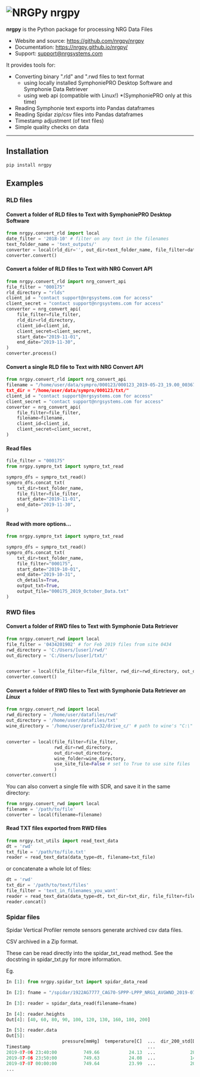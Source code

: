 # ![NRGPy](https://www.gravatar.com/avatar/6282094b092c756acc9f7552b164edfe?s=24) nrgpy

**nrgpy** is the Python package for processing NRG Data Files

- Website and source: https://github.com/nrgpy/nrgpy
- Documentation: https://nrgpy.github.io/nrgpy/
- Support: support@nrgsystems.com

It provides tools for:

- Converting binary ".rld" and ".rwd files to text format
    - using locally installed SymphoniePRO Desktop Software and Symphonie Data Retriever
    - using web api (compatible with Linux!) *(SymphoniePRO only at this time)
- Reading Symphonie text exports into Pandas dataframes
- Reading Spidar zip/csv files into Pandas dataframes
- Timestamp adjustment (of text files)
- Simple quality checks on data

***
## Installation

    pip install nrgpy

## Examples

### RLD files

#### Convert a folder of RLD files to Text with SymphoniePRO Desktop Software

```python
from nrgpy.convert_rld import local
date_filter = '2018-10' # filter on any text in the filenames
text_folder_name = 'text_outputs/'
converter = local(rld_dir='', out_dir=text_folder_name, file_filter=date_filter)
converter.convert()
```

#### Convert a folder of RLD files to Text with NRG Convert API

```python
from nrgpy.convert_rld import nrg_convert_api
file_filter = "000175"
rld_directory = "rlds"
client_id = "contact support@nrgsystems.com for access"
client_secret = "contact support@nrgsystems.com for access"
converter = nrg_convert_api(
    file_filter=file_filter, 
    rld_dir=rld_directory, 
    client_id=client_id,
    client_secret=client_secret,
    start_date="2019-11-01",
    end_date="2019-11-30",
)
converter.process()
```

#### Convert a single RLD file to Text with NRG Convert API
```python
from nrgpy.convert_rld import nrg_convert_api
filename = "/home/user/data/sympro/000123/000123_2019-05-23_19.00_003672.rld
txt_dir = "/home/user/data/sympro/000123/txt/"
client_id = "contact support@nrgsystems.com for access"
client_secret = "contact support@nrgsystems.com for access"
converter = nrg_convert_api(
    file_filter=file_filter, 
    filename=filename, 
    client_id=client_id,
    client_secret=client_secret,
)
```

#### Read files
```python
file_filter = "000175"
from nrgpy.sympro_txt import sympro_txt_read

sympro_dfs = sympro_txt_read()
sympro_dfs.concat_txt(
    txt_dir=text_folder_name, 
    file_filter=file_filter, 
    start_date="2019-11-01",
    end_date="2019-11-30",
)
```

#### Read with more options...
```python
from nrgpy.sympro_txt import sympro_txt_read

sympro_dfs = sympro_txt_read()
sympro_dfs.concat_txt(
    txt_dir=text_folder_name, 
    file_filter="000175", 
    start_date="2019-10-01",
    end_date="2019-10-31",
    ch_details=True,
    output_txt=True,
    output_file="000175_2019_October_Data.txt"
)
```


### RWD files

#### Convert a folder of RWD files to Text with Symphonie Data Retriever
```python
from nrgpy.convert_rwd import local
file_filter = '0434201902' # for Feb 2019 files from site 0434
rwd_directory = 'C:/Users/[user]/rwd/'
out_directory = 'C:/Users/[user]/txt/'


converter = local(file_filter=file_filter, rwd_dir=rwd_directory, out_dir=out_directory)
converter.convert()
```

#### Convert a folder of RWD files to Text with Symphonie Data Retriever _on Linux_
```python
from nrgpy.convert_rwd import local
rwd_directory = '/home/user/datafiles/rwd'
out_directory = '/home/user/datafiles/txt'
wine_directory = '/home/user/prefix32/drive_c/' # path to wine's "C:\" drive


converter = local(file_filter=file_filter, 
                  rwd_dir=rwd_directory, 
                  out_dir=out_directory,
                  wine_folder=wine_directory,
                  use_site_file=False # set to True to use site files
                  )
converter.convert()
```


You can also convert a single file with SDR, and save it in the same directory:

```python
from nrgpy.convert_rwd import local
filename = '/path/to/file'
converter = local(filename=filename)
```

#### Read TXT files exported from RWD files

```python
from nrgpy.txt_utils import read_text_data
dt = 'rwd'
txt_file = '/path/to/file.txt'
reader = read_text_data(data_type=dt, filename=txt_file)
```

or concatenate a whole lot of files:

```python
dt = 'rwd'
txt_dir = '/path/to/text/files'
file_filter = 'text_in_filenames_you_want'
reader = read_text_data(data_type=dt, txt_dir=txt_dir, file_filter=file_filter)
reader.concat()
```


### Spidar files
Spidar Vertical Profiler remote sensors generate archived csv data files.

 CSV archived in a Zip format.

These can be read directly into the spidar_txt_read method. See the docstring in 
spidar_txt.py for more information.

Eg.
``` python
In [1]: from nrgpy.spidar_txt import spidar_data_read                                                                          

In [2]: fname = "/spidar/1922AG7777_CAG70-SPPP-LPPP_NRG1_AVGWND_2019-07-07_1.zip"                            

In [3]: reader = spidar_data_read(filename=fname)                                                                              

In [4]: reader.heights                                                                                                         
Out[4]: [40, 60, 80, 90, 100, 120, 130, 160, 180, 200]

In [5]: reader.data                                                                                                            
Out[5]: 
                     pressure[mmHg]  temperature[C]  ...  dir_200_std[Deg]  wind_measure_200_quality[%]
Timestamp                                            ...                                               
2019-07-06 23:40:00          749.66           24.13  ...             28.77                           68
2019-07-06 23:50:00          749.63           24.08  ...             14.31                            0
2019-07-07 00:00:00          749.64           23.99  ...             20.59                            0
...
```

